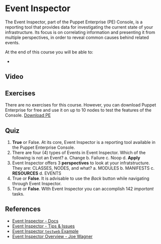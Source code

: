 # Event Inspector
The Event Inspector, part of the Puppet Enterprise (PE) Console, is a reporting tool that provides data for investigating the current state of your infrastructure. Its focus is on correlating information and presenting it from multiple perspectives, in order to reveal common causes behind related events.

At the end of this course you will be able to:

* 

## Video


## Exercises
There are no exercises for this course. However, you can download Puppet Enterprise for free and use it on up to 10 nodes to test the features of the Console. [Download PE](https://puppetlabs.com/puppet/puppet-enterprise)

## Quiz
1. **True** or False.  At its core, Event Inspector is a reporting tool available in the Puppet Enterprise Console.
2. There are four (4) types of Events in Event Inspector. Which of the following is not an Event?
	a. Change
	b. Failure
	c. Noop
	d. **Apply**
3. Event Inspector offers 3 **perspectives** to look at your infratstructure. They are: CLASSES, NODES, and what?
	a. MODULES
	b. MANIFESTS
	c. **RESOURCES**
	d. EVENTS
4. True or **False**. It is advisable to use the *Back* button while navigating through Event Inspector.
5. True or **False**. WIth Event Inspector you can accomplish 142 *important* tasks.

## References
* [Event Inspector - Docs](http://docs.puppetlabs.com/pe/latest/console_event-inspector.html)
* [Event Inspector - Tips & Issues](http://docs.puppetlabs.com/pe/latest/console_event-inspector.html#tips--issues)
* [Event Inspector `testweb` Example](http://docs.puppetlabs.com/pe/latest/console_event-inspector.html#analyzing-changes-and-failures)
* [Event Inspector Overview - Joe Wagner](http://www.youtube.com/watch?v=ewuHStACRLI)